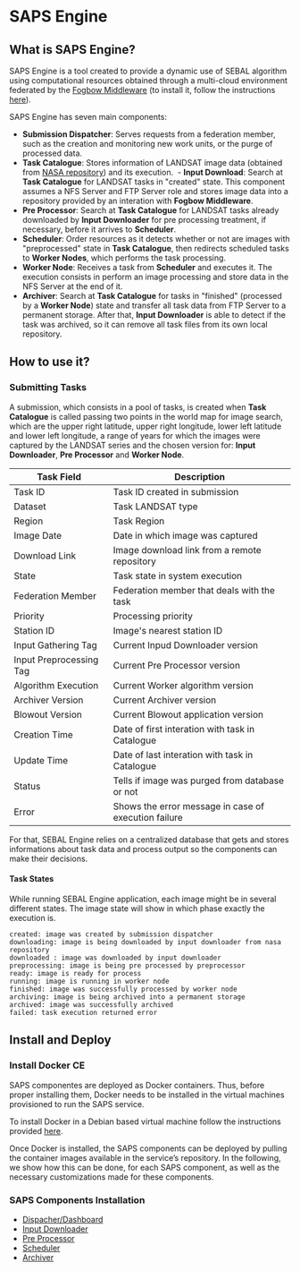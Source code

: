 # SAPS Engine
## What is SAPS Engine?
  SAPS Engine is a tool created to provide a dynamic use of SEBAL algorithm using computational resources obtained through a multi-cloud environment federated by the [Fogbow Middleware](http://www.fogbowcloud.org) (to install it, follow the instructions [here](http://www.fogbowcloud.org/the-big-picture.html)).
  
  SAPS Engine has seven main components:
  - **Submission Dispatcher**: Serves requests from a federation member, such as the creation and monitoring new work units, or the purge of processed data.
  - **Task Catalogue**: Stores information of LANDSAT image data (obtained from [NASA repository](https://ers.cr.usgs.gov)) and its execution.
  - **Input Download**: Search at **Task Catalogue** for LANDSAT tasks in "created" state. This component assumes a NFS Server and FTP Server role and stores image data into a repository provided by an interation with **Fogbow Middleware**.
  - **Pre Processor**: Search at **Task Catalogue** for LANDSAT tasks already downloaded by **Input Downloader** for pre processing treatment, if necessary, before it arrives to **Scheduler**.
  - **Scheduler**: Order resources as it detects whether or not are images with "preprocessed" state in **Task Catalogue**, then redirects scheduled tasks to **Worker Nodes**, which performs the task processing.
  - **Worker Node**: Receives a task from **Scheduler** and executes it. The execution consists in perform an image processing and store data in the NFS Server at the end of it.
  - **Archiver**: Search at **Task Catalogue** for tasks in "finished" (processed by a **Worker Node**) state and transfer all task data from FTP Server to a permanent storage. After that, **Input Downloader** is able to detect if the task was archived, so it can remove all task files from its own local repository.

## How to use it?
### Submitting Tasks
  A submission, which consists in a pool of tasks, is created when **Task Catalogue** is called passing two points in the world map for image search, which are the upper right latitude, upper right longitude, lower left latitude and lower left longitude, a range of years for which the images were captured by the LANDSAT series and the chosen version for: **Input Downloader**, **Pre Processor** and **Worker Node**.
  
  Task Field | Description
  ---- | --------------------
  Task ID | Task ID created in submission
  Dataset | Task LANDSAT type
  Region | Task Region
  Image Date | Date in which image was captured
  Download Link | Image download link from a remote repository
  State | Task state in system execution
  Federation Member | Federation member that deals with the task
  Priority | Processing priority
  Station ID | Image's nearest station ID
  Input Gathering Tag | Current Inpud Downloader version
  Input Preprocessing Tag | Current Pre Processor version
  Algorithm Execution | Current Worker algorithm version
  Archiver Version | Current Archiver version
  Blowout Version | Current Blowout application version
  Creation Time | Date of first interation with task in Catalogue
  Update Time | Date of last interation with task in Catalogue
  Status | Tells if image was purged from database or not
  Error | Shows the error message in case of execution failure
  
  For that, SEBAL Engine relies on a centralized database that gets and stores informations about task data and process output so the components can make their decisions.

#### Task States
  While running SEBAL Engine application, each image might be in several different states. The image state will show in which phase exactly the execution is.

  ```
  created: image was created by submission dispatcher
  downloading: image is being downloaded by input downloader from nasa repository
  downloaded : image was downloaded by input downloader
  preprocessing: image is being pre processed by preprocessor 
  ready: image is ready for process
  running: image is running in worker node
  finished: image was successfully processed by worker node
  archiving: image is being archived into a permanent storage
  archived: image was successfully archived
  failed: task execution returned error    
  ```
  
## Install and Deploy
### Install Docker CE
SAPS componentes are deployed as Docker containers. Thus, before proper installing them, Docker needs to be installed in the virtual machines provisioned to run the SAPS service. 

To install Docker in a Debian based virtual machine follow the instructions provided [here](docs/container-install.md).

Once Docker is installed, the SAPS components can be deployed by pulling the container images available in the service’s repository. In the following, we show how this can be done, for each SAPS component, as well as the necessary customizations made for these components.

### SAPS Components Installation
* [Dispacher/Dashboard](docs/dispacher-install.md)
* [Input Downloader](docs/input-downloader-install.md)
* [Pre Processor](docs/preprocessor-install.md)
* [Scheduler](docs/scheduler-install.md)
* [Archiver](docs/archiver-install.md)
  
